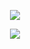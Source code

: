 <p align="center">
  <img src="https://github-readme-stats.vercel.app/api/top-langs?username=milliorn&layout=compact&langs_count=10&theme=transparent&card" />
</p>

<p align="center">
  <img src="https://github-readme-stats.vercel.app/api?username=milliorn&theme=transparent&hide_rank=true&card" />
</p>

